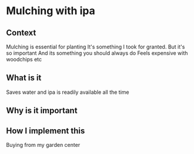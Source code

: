 # Mulching with ipa 

## Context

Mulching is essential for planting
It's something I took for granted.
But it's so important
And its something you should always do
Feels expensive with woodchips etc

## What is it

Saves water
and ipa is readily available all the time

## Why is it important

## How I implement this

Buying from my garden center